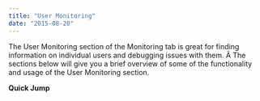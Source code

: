 ```yaml
---
title: "User Monitoring"
date: "2015-08-20"
---
```


The User Monitoring section of the Monitoring tab is great for finding information on individual users and debugging issues with them. Â The sections below will give you a brief overview of some of the functionality and usage of the User Monitoring section.

**Quick Jump**

<DocCardList />

